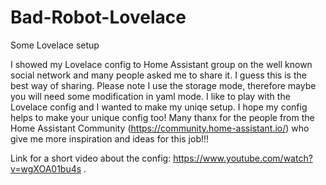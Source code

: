 # Bad-Robot-Lovelace
Some Lovelace setup

I showed my Lovelace config to Home Assistant group on the well known social network and many people asked me to share it. I guess this is the best way of sharing.
Please note I use the storage mode, therefore maybe you will need some modification in yaml mode.
I like to play with the Lovelace config and I wanted to make my uniqe setup.
I hope my config helps to make your unique config too!
Many thanx for the people from the Home Assistant Community (https://community.home-assistant.io/) who give me more inspiration and ideas for this job!!!

Link for a short video about the config: https://www.youtube.com/watch?v=wgXOA01bu4s .
